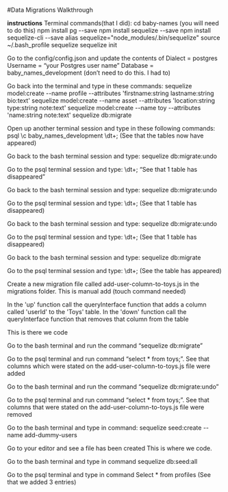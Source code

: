 #Data Migrations Walkthrough

<b> instructions</b>
Terminal commands(that I did):
cd baby-names (you will need to do this)
npm install pg --save
npm install sequelize --save
npm install sequelize-cli --save
alias sequelize="node_modules/.bin/sequelize"
source ~/.bash_profile
sequelize
sequelize init


Go to the config/config.json and update the contents of
Dialect = postgres
Username = “your Postgres user name”
Database = baby_names_development (don’t need to do this. I had to)


Go back into the terminal and type in these commands:
sequelize model:create --name profile --attributes 'firstname:string lastname:string bio:text'
sequelize model:create --name asset --attributes 'location:string type:string note:text'
sequelize model:create --name toy --attributes 'name:string note:text'
sequelize db:migrate

Open up another terminal session and type in these following commands:
psql
\c baby_names_development
\dt+;
(See that the tables now have appeared)

Go back to the bash terminal session and type:
sequelize db:migrate:undo

Go to the psql terminal session and type:
\dt+;
“See that 1 table has disappeared”

Go back to the bash terminal session and type:
sequelize db:migrate:undo

Go to the psql terminal session and type:
\dt+;
(See that 1 table has disappeared)

Go back to the bash terminal session and type:
sequelize db:migrate:undo

Go to the psql terminal session and type:
\dt+;
(See that 1 table has disappeared)

Go back to the bash terminal session and type:
sequelize db:migrate

Go to the psql terminal session and type:
\dt+;
(See the table has appeared)

Create a new migration file called add-user-column-to-toys.js in the migrations folder. This is manual add (touch command needed)

In the 'up' function call the queryInterface function that adds a column called 'userId' to the 'Toys' table. In the 'down' function call the queryInterface function that removes that column from the table

This is there we code

Go to the bash terminal and run the command “sequelize db:migrate”

Go to the psql terminal and run command “select * from toys;”.  See that columns which were stated on the add-user-column-to-toys.js file were added

Go to the bash terminal and run the command “sequelize db:migrate:undo”

Go to the psql terminal and run command “select * from toys;”.  See that columns that were stated on the add-user-column-to-toys.js file were removed

Go to the bash terminal and type in command:
sequelize seed:create --name add-dummy-users

Go to your editor and see a file has been created
This is where we code.

Go to the bash terminal and type in command
sequelize db:seed:all

Go to the psql terminal and type in command
Select * from profiles
(See that we added 3 entries)
